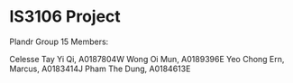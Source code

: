 # IS3106 Project 
Plandr
Group 15 Members:

Celesse Tay Yi Qi, A0187804W
Wong Oi Mun, A0189396E
Yeo Chong Ern, Marcus, A0183414J
Pham The Dung, A0184613E
